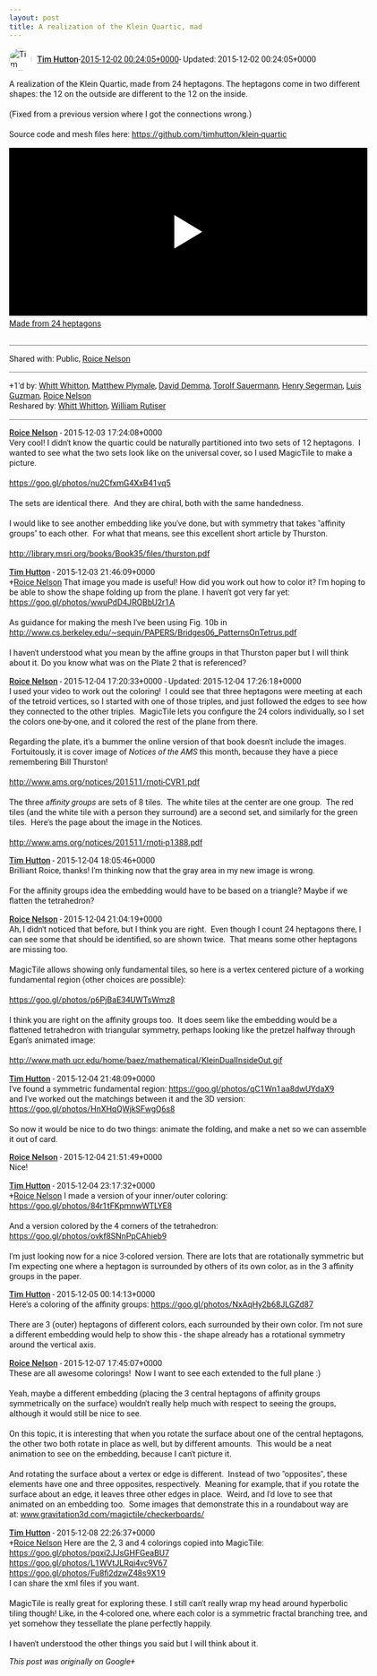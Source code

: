 ```yaml
---
layout: post
title: A realization of the Klein Quartic, mad
---
```


<html><head><meta charset="utf-8"><title>A realization of the Klein Quartic, made from 24 heptagons. The heptagons com...</title><style>body {font: 11pt Roboto, Arial, sans-serif; max-width: 640px; margin: 24px;}.author-photo {border-radius: 50%; margin-right: 10px; width: 40px;}.author {font-weight: 500;}.main-content {margin: 15px 0 15px;}.post-title {font-weight: bold;}.location {display: block; margin-top: 15px;}.location img {float: left; margin-right: 5px; width: 20px;}.media-link {display: inline-block; max-width: 100%; vertical-align: top;}.media-link p {margin-top: 5px; max-height: 4em; overflow: scroll;}.media {max-height: 100vh; max-width: 100%;}.video-placeholder {background: black; display: flex; height: 300px; max-width: 100%; width: 640px;}.play-icon {border-bottom: 30px solid transparent; border-left: 50px solid white; border-top: 30px solid transparent; color: white; margin: auto;}.album {max-height: 800px; overflow: scroll; width: calc(100vw - 48px);}.album .media-link {margin-right: 5px; max-width: 250px;}.album .media {max-height: 250px;}.link-embed {border-top: 1px solid lightgrey; display: block; margin-top: 20px;}.link-embed img {max-width: 100%;}.inline-link-embed {display: block;}.inline-link-embed img {vertical-align: middle;}.link-title {display: inline-block; font-size: medium; font-weight: 300; padding-left: 1em;}.reshare-attribution {display: block; font-weight: bold; margin-bottom: 10px;}.poll-image {margin-bottom: 5px; max-height: 300px; max-width: 500px;}.poll-choice {align-items: center; display: flex; margin-bottom: 5px; max-width: 500px;}.poll-choice-percentage {background-color: lightblue; height: 100%; left: 0; position: absolute; z-index: -1;}.poll-choice-selected {margin-right: 5px;}.poll-choice-results {border: 1px solid lightgray; border-radius: 5px; display: flex; line-height: 40px; overflow: hidden; padding: 0 8px; position: relative;}.poll-choice-results, .poll-choice-description {flex-grow: 1; margin-right: 10px;}.poll-choice-image {width: 100%;}.poll-choice-image, .poll-choice-image img {max-height: 40px; max-width: 100px;}.poll-choice-votes {max-height: 100px; overflow: auto;}.plus-entity-embed {color: black; display: block; text-decoration: none;}.plus-entity-embed-cover-photo {max-height: 300px; max-width: 100%;}.plus-entity-embed-info {padding: 0 1em 1em;}.plus-entity-embed-info h2 {font-weight: 500; margin: 10px 0;}.plus-entity-embed-info p {font-size: small; margin: 0;}.collection-owner-avatar {border-radius: 50%; border: 2px solid white; height: 40px; margin-top: -22px;}.visibility {padding: 1em 0; border-top: 1px solid grey;}.post-activity {padding: 1em 0; border-top: 1px solid grey;}.comments {border-top: 1px solid gray; padding-top: 1em;}.comment + .comment {margin-top: 1em;}.comment .media-link, .comment .inline-link-embed {margin-top: 5px;}</style></head><body><div style="margin-bottom:1em;"><div style="display:flex; align-items:center"><img class="author-photo" src="https://lh4.googleusercontent.com/-epo4ZZKNqEw/AAAAAAAAAAI/AAAAAAAAVSU/qu3LpcHEnoQ/s64-c/photo.jpg" alt="Tim Hutton"><a href="https://plus.google.com/+TimHutton" target="_blank" class="author">Tim Hutton</a> - <a target="_blank" href="https://plus.google.com/+TimHutton/posts/Hgp1p7BV4cA">2015-12-02 00:24:05+0000</a><span> - Updated: 2015-12-02 00:24:05+0000</span></div><div class="main-content">A realization of the Klein Quartic, made from 24 heptagons. The heptagons come in two different shapes: the 12 on the outside are different to the 12 on the inside.<br><br>(Fixed from a previous version where I got the connections wrong.)<br><br>Source code and mesh files here: <a rel="nofollow" target="_blank" href="https://github.com/timhutton/klein-quartic" class="ot-anchor bidi_isolate" jslog="10929; track:click" dir="ltr">https://github.com/timhutton/klein-quartic</a>﻿</div><a href="https://www.youtube.com/watch?v=ADtwLnxLPTI" target="_blank" class="media-link"><div class="video-placeholder" title="Made from 24 heptagons"><span class="play-icon"></span></div><p>Made from 24 heptagons</p></a></div><div class="visibility">Shared with: Public, <a href="https://plus.google.com/112844794913554774416">Roice Nelson</a></div><div class="post-activity"><div class="plus-oners">+1'd by: <a href="https://plus.google.com/+WhittWhitton">Whitt Whitton</a>, <a href="https://plus.google.com/103253481591130828549">Matthew Plymale</a>, <a href="https://plus.google.com/+DavidDemma">David Demma</a>, <a href="https://plus.google.com/+TorolfSauermann">Torolf Sauermann</a>, <a href="https://plus.google.com/+HenrySegerman">Henry Segerman</a>, <a href="https://plus.google.com/+LuisGuzmanJr">Luis Guzman</a>, <a href="https://plus.google.com/+RoiceNelson">Roice Nelson</a></div><div class="resharers">Reshared by: <a href="https://plus.google.com/+WhittWhitton">Whitt Whitton</a>, <a href="https://plus.google.com/117743034576442243921">William Rutiser</a></div></div><div class="comments"><div class="comment"><a target="_blank" href="https://plus.google.com/+RoiceNelson" class="author">Roice Nelson</a><span class="time"> - 2015-12-03 17:24:08+0000</span><div class="comment-content">Very cool! I didn&#39;t know the quartic could be naturally partitioned into two sets of 12 heptagons.  I wanted to see what the two sets look like on the universal cover, so I used MagicTile to make a picture.<br><br><a rel="nofollow" target="_blank" href="https://goo.gl/photos/nu2CfxmG4XxB41vq5" class="ot-anchor bidi_isolate" jslog="10929; track:click" dir="ltr">https://goo.gl/photos/nu2CfxmG4XxB41vq5</a><br><br>The sets are identical there.  And they are chiral, both with the same handedness.<br><br>I would like to see another embedding like you&#39;ve done, but with symmetry that takes &quot;affinity groups&quot; to each other.  For what that means, see this excellent short article by Thurston.<br><br><a rel="nofollow" target="_blank" href="http://library.msri.org/books/Book35/files/thurston.pdf" class="ot-anchor bidi_isolate" jslog="10929; track:click" dir="ltr">http://library.msri.org/books/Book35/files/thurston.pdf</a></div></div><div class="comment"><a target="_blank" href="https://plus.google.com/+TimHutton" class="author">Tim Hutton</a><span class="time"> - 2015-12-03 21:46:09+0000</span><div class="comment-content"><span class="proflinkWrapper"><span class="proflinkPrefix">+</span><a class="proflink bidi_isolate" href="https://plus.google.com/112844794913554774416" oid="112844794913554774416" >Roice Nelson</a></span> That image you made is useful! How did you work out how to color it? I&#39;m hoping to be able to show the shape folding up from the plane. I haven&#39;t got very far yet: <a rel="nofollow" target="_blank" href="https://goo.gl/photos/wwuPdD4JRQBbU2r1A" class="ot-anchor bidi_isolate" jslog="10929; track:click" dir="ltr">https://goo.gl/photos/wwuPdD4JRQBbU2r1A</a><br><br>As guidance for making the mesh I&#39;ve been using Fig. 10b in <a rel="nofollow" target="_blank" href="http://www.cs.berkeley.edu/~sequin/PAPERS/Bridges06_PatternsOnTetrus.pdf" class="ot-anchor bidi_isolate" jslog="10929; track:click" dir="ltr">http://www.cs.berkeley.edu/~sequin/PAPERS/Bridges06_PatternsOnTetrus.pdf</a><br><br>I haven&#39;t understood what you mean by the affine groups in that Thurston paper but I will think about it. Do you know what was on the Plate 2 that is referenced?</div></div><div class="comment"><a target="_blank" href="https://plus.google.com/+RoiceNelson" class="author">Roice Nelson</a><span class="time"> - 2015-12-04 17:20:33+0000</span><span> - Updated: 2015-12-04 17:26:18+0000</span><div class="comment-content">I used your video to work out the coloring!  I could see that three heptagons were meeting at each of the tetroid vertices, so I started with one of those triples, and just followed the edges to see how they connected to the other triples.  MagicTile lets you configure the 24 colors individually, so I set the colors one-by-one, and it colored the rest of the plane from there.<br><br>Regarding the plate, it&#39;s a bummer the online version of that book doesn&#39;t include the images.  Fortuitously, it is cover image of <i>Notices of the AMS</i> this month, because they have a piece remembering Bill Thurston!<br><br><a rel="nofollow" target="_blank" href="http://www.ams.org/notices/201511/rnoti-CVR1.pdf" class="ot-anchor bidi_isolate" jslog="10929; track:click" dir="ltr">http://www.ams.org/notices/201511/rnoti-CVR1.pdf</a><br><br>The three <i>affinity groups</i> are sets of 8 tiles.  The white tiles at the center are one group.  The red tiles (and the white tile with a person they surround) are a second set, and similarly for the green tiles.  Here&#39;s the page about the image in the Notices.<br><br><a rel="nofollow" target="_blank" href="http://www.ams.org/notices/201511/rnoti-p1388.pdf" class="ot-anchor bidi_isolate" jslog="10929; track:click" dir="ltr">http://www.ams.org/notices/201511/rnoti-p1388.pdf</a></div></div><div class="comment"><a target="_blank" href="https://plus.google.com/+TimHutton" class="author">Tim Hutton</a><span class="time"> - 2015-12-04 18:05:46+0000</span><div class="comment-content">Brilliant Roice, thanks! I&#39;m thinking now that the gray area in my new image is wrong.<br><br>For the affinity groups idea the embedding would have to be based on a triangle? Maybe if we flatten the tetrahedron?</div></div><div class="comment"><a target="_blank" href="https://plus.google.com/+RoiceNelson" class="author">Roice Nelson</a><span class="time"> - 2015-12-04 21:04:19+0000</span><div class="comment-content">Ah, I didn&#39;t noticed that before, but I think you are right.  Even though I count 24 heptagons there, I can see some that should be identified, so are shown twice.  That means some other heptagons are missing too.  <br><br>MagicTile allows showing only fundamental tiles, so here is a vertex centered picture of a working fundamental region (other choices are possible):<br><br><a rel="nofollow" target="_blank" href="https://goo.gl/photos/p6PjBaE34UWTsWmz8" class="ot-anchor bidi_isolate" jslog="10929; track:click" dir="ltr">https://goo.gl/photos/p6PjBaE34UWTsWmz8</a><br><br>I think you are right on the affinity groups too.  It does seem like the embedding would be a flattened tetrahedron with triangular symmetry, perhaps looking like the pretzel halfway through Egan&#39;s animated image:<br><br><a rel="nofollow" target="_blank" href="http://www.math.ucr.edu/home/baez/mathematical/KleinDualInsideOut.gif" class="ot-anchor bidi_isolate" jslog="10929; track:click" dir="ltr">http://www.math.ucr.edu/home/baez/mathematical/KleinDualInsideOut.gif</a></div></div><div class="comment"><a target="_blank" href="https://plus.google.com/+TimHutton" class="author">Tim Hutton</a><span class="time"> - 2015-12-04 21:48:09+0000</span><div class="comment-content">I&#39;ve found a symmetric fundamental region: <a rel="nofollow" target="_blank" href="https://goo.gl/photos/qC1Wn1aa8dwUYdaX9" class="ot-anchor bidi_isolate" jslog="10929; track:click" dir="ltr">https://goo.gl/photos/qC1Wn1aa8dwUYdaX9</a><br>and I&#39;ve worked out the matchings between it and the 3D version: <a rel="nofollow" target="_blank" href="https://goo.gl/photos/HnXHqQWjkSFwgQ6s8" class="ot-anchor bidi_isolate" jslog="10929; track:click" dir="ltr">https://goo.gl/photos/HnXHqQWjkSFwgQ6s8</a><br><br>So now it would be nice to do two things: animate the folding, and make a net so we can assemble it out of card.</div></div><div class="comment"><a target="_blank" href="https://plus.google.com/+RoiceNelson" class="author">Roice Nelson</a><span class="time"> - 2015-12-04 21:51:49+0000</span><div class="comment-content">Nice!</div></div><div class="comment"><a target="_blank" href="https://plus.google.com/+TimHutton" class="author">Tim Hutton</a><span class="time"> - 2015-12-04 23:17:32+0000</span><div class="comment-content"><span class="proflinkWrapper"><span class="proflinkPrefix">+</span><a class="proflink bidi_isolate" href="https://plus.google.com/112844794913554774416" oid="112844794913554774416" >Roice Nelson</a></span> I made a version of your inner/outer coloring: <a rel="nofollow" target="_blank" href="https://goo.gl/photos/84r1tFKpmnwWTLYE8" class="ot-anchor bidi_isolate" jslog="10929; track:click" dir="ltr">https://goo.gl/photos/84r1tFKpmnwWTLYE8</a><br><br>And a version colored by the 4 corners of the tetrahedron: <a rel="nofollow" target="_blank" href="https://goo.gl/photos/ovkf8SNnPpCAhieb9" class="ot-anchor bidi_isolate" jslog="10929; track:click" dir="ltr">https://goo.gl/photos/ovkf8SNnPpCAhieb9</a><br><br>I&#39;m just looking now for a nice 3-colored version. There are lots that are rotationally symmetric but I&#39;m expecting one where a heptagon is surrounded by others of its own color, as in the 3 affinity groups in the paper.</div></div><div class="comment"><a target="_blank" href="https://plus.google.com/+TimHutton" class="author">Tim Hutton</a><span class="time"> - 2015-12-05 00:14:13+0000</span><div class="comment-content">Here&#39;s a coloring of the affinity groups: <a rel="nofollow" target="_blank" href="https://goo.gl/photos/NxAqHy2b68JLGZd87" class="ot-anchor bidi_isolate" jslog="10929; track:click" dir="ltr">https://goo.gl/photos/NxAqHy2b68JLGZd87</a><br><br>There are 3 (outer) heptagons of different colors, each surrounded by their own color. I&#39;m not sure a different embedding would help to show this - the shape already has a rotational symmetry around the vertical axis.</div></div><div class="comment"><a target="_blank" href="https://plus.google.com/+RoiceNelson" class="author">Roice Nelson</a><span class="time"> - 2015-12-07 17:45:07+0000</span><div class="comment-content">These are all awesome colorings!  Now I want to see each extended to the full plane :)<br><br>Yeah, maybe a different embedding (placing the 3 central heptagons of affinity groups symmetrically on the surface) wouldn&#39;t really help much with respect to seeing the groups, although it would still be nice to see.  <br><br>On this topic, it is interesting that when you rotate the surface about one of the central heptagons, the other two both rotate in place as well, but by different amounts.  This would be a neat animation to see on the embedding, because I can&#39;t picture it.  <br><br>And rotating the surface about a vertex or edge is different.  Instead of two &quot;opposites&quot;, these elements have one and three opposites, respectively.  Meaning for example, that if you rotate the surface about an edge, it leaves three other edges in place.  Weird, and I&#39;d love to see that animated on an embedding too.  Some images that demonstrate this in a roundabout way are at: <a rel="nofollow" target="_blank" href="http://www.gravitation3d.com/magictile/checkerboards/" class="ot-anchor bidi_isolate" jslog="10929; track:click" dir="ltr">www.gravitation3d.com/magictile/checkerboards/</a></div></div><div class="comment"><a target="_blank" href="https://plus.google.com/+TimHutton" class="author">Tim Hutton</a><span class="time"> - 2015-12-08 22:26:37+0000</span><div class="comment-content"><span class="proflinkWrapper"><span class="proflinkPrefix">+</span><a class="proflink bidi_isolate" href="https://plus.google.com/112844794913554774416" oid="112844794913554774416" >Roice Nelson</a></span> Here are the 2, 3 and 4 colorings copied into MagicTile:<br><a rel="nofollow" target="_blank" href="https://goo.gl/photos/pqxi2JJsGHFGeaBU7" class="ot-anchor bidi_isolate" jslog="10929; track:click" dir="ltr">https://goo.gl/photos/pqxi2JJsGHFGeaBU7</a><br><a rel="nofollow" target="_blank" href="https://goo.gl/photos/L1WVtJLRqi4vc9V67" class="ot-anchor bidi_isolate" jslog="10929; track:click" dir="ltr">https://goo.gl/photos/L1WVtJLRqi4vc9V67</a><br><a rel="nofollow" target="_blank" href="https://goo.gl/photos/Fu8fi2dzwZ48s9X19" class="ot-anchor bidi_isolate" jslog="10929; track:click" dir="ltr">https://goo.gl/photos/Fu8fi2dzwZ48s9X19</a><br>I can share the xml files if you want.<br><br>MagicTile is really great for exploring these. I still can&#39;t really wrap my head around hyperbolic tiling though! Like, in the 4-colored one, where each color is a symmetric fractal branching tree, and yet somehow they tessellate the plane perfectly happily.<br><br>I haven&#39;t understood the other things you said but I will think about it.</div></div></div></body></html>

<i>This post was originally on Google+</i>